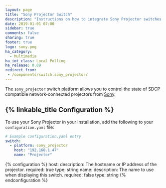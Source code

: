 ```yaml
---
layout: page
title: "Sony Projector Switch"
description: "Instructions on how to integrate Sony Projector switches into Home Assistant."
date: 2019-01-01 07:00
sidebar: true
comments: false
sharing: true
footer: true
logo: sony.png
ha_category:
  - Multimedia
ha_iot_class: Local Polling
ha_release: 0.89
redirect_from:
 - /components/switch.sony_projector/
---
```


The `sony_projector` switch platform allows you to control the state of SDCP compatible network-connected projectors from [Sony](http://www.sony.com).

## {% linkable_title Configuration %}

To use your Sony Projector in your installation, add the following to your `configuration.yaml` file:

```yaml
# Example configuration.yaml entry
switch:
  - platform: sony_projector
    host: "192.168.1.47"
    name: "Projector"
```

{% configuration %}
host:
  description: The hostname or IP address of the projector.
  required: true
  type: string
name:
  description: The name to use when displaying this switch.
  required: false
  type: string
{% endconfiguration %}
